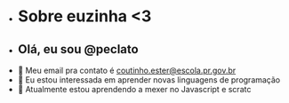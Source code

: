 - # Sobre euzinha <3 
- ## Olá, eu sou @peclato
- 👋 Meu email pra contato é coutinho.ester@escola.pr.gov.br
- 👀 Eu estou interessada em aprender novas linguagens de programação
- 🌱 Atualmente estou aprendendo a mexer no Javascript e scratc

<!---
peclato/peclato is a ✨ special ✨ repository because its `README.md` (this file) appears on your GitHub profile.
You can click the Preview link to take a look at your changes.
--->
